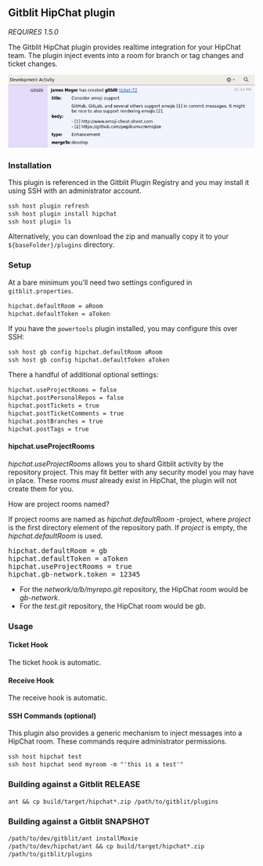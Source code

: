 ## Gitblit HipChat plugin

*REQUIRES 1.5.0*

The Gitblit HipChat plugin provides realtime integration for your HipChat team.  The plugin inject events into a room for branch or tag changes and ticket changes.

![example](example.png "Example integration")

### Installation

This plugin is referenced in the Gitblit Plugin Registry and you may install it using SSH with an administrator account.

    ssh host plugin refresh
    ssh host plugin install hipchat
    ssh host plugin ls

Alternatively, you can download the zip and manually copy it to your `${baseFolder}/plugins` directory.

### Setup

At a bare minimum you'll need two settings configured in `gitblit.properties`.

    hipchat.defaultRoom = aRoom
    hipchat.defaultToken = aToken

If you have the `powertools` plugin installed, you may configure this over SSH:

    ssh host gb config hipchat.defaultRoom aRoom
    ssh host gb config hipchat.defaultToken aToken

There a handful of additional optional settings:

    hipchat.useProjectRooms = false
    hipchat.postPersonalRepos = false
    hipchat.postTickets = true
    hipchat.postTicketComments = true
    hipchat.postBranches = true
    hipchat.postTags = true

#### hipchat.useProjectRooms

*hipchat.useProjectRooms* allows you to shard Gitblit activity by the repository project.  This may fit better with any security model you may have in place.  These rooms *must* already exist in HipChat, the plugin will not create them for you.

How are project rooms named?

If project rooms are named as *hipchat.defaultRoom* -project, where *project* is the first directory element of the repository path.  If *project* is empty, the *hipchat.defaultRoom* is used.

<pre>
hipchat.defaultRoom = gb
hipchat.defaultToken = aToken
hipchat.useProjectRooms = true
hipchat.gb-network.token = 12345
</pre>

- For the *network/a/b/myrepo.git* repository, the HipChat room would be *gb-network*.
- For the *test.git* repository, the HipChat room would be *gb*.

### Usage

#### Ticket Hook

The ticket hook is automatic.

#### Receive Hook

The receive hook is automatic.

#### SSH Commands (optional)

This plugin also provides a generic mechanism to inject messages into a HipChat room.  These commands require administrator permissions.

    ssh host hipchat test
    ssh host hipchat send myroom -m "'this is a test'"

### Building against a Gitblit RELEASE

    ant && cp build/target/hipchat*.zip /path/to/gitblit/plugins

### Building against a Gitblit SNAPSHOT

    /path/to/dev/gitblit/ant installMoxie
    /path/to/dev/hipchat/ant && cp build/target/hipchat*.zip /path/to/gitblit/plugins

